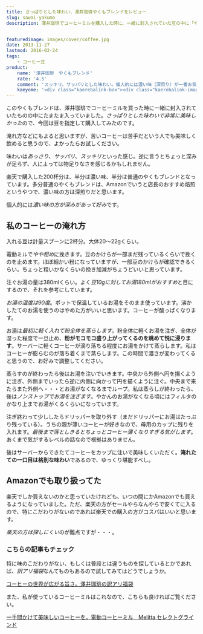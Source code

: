```yaml
---
title: さっぱりとした味わい、澤井珈琲やくもブレンドをレビュー
slug: sawai-yakumo
description: 澤井珈琲でコーヒーミルを購入した時に、一緒に封入されていた豆の中に「やくもブレンド」という豆がありました。味はあっさり、さっぱり、すっきりといった感じで、とても美味しかったです。今回はこの豆を指定して購入してみました。


featuredimage: images/cover/coffee.jpg
date: 2013-11-27
lastmod: 2016-02-24
tags: 
    - コーヒー豆
product:
    name: '澤井珈琲　やくもブレンド'
    rate: '4.5'
    comment: 'スッキリ、サッパリとした味わい。個人的には濃い味（深煎り）が一番お気に入り。'
    kaeyome: '<div class="kaerebalink-box"><div class="kaerebalink-image"><a href="http://hb.afl.rakuten.co.jp/hgc/11b85a2b.54f625b8.11b85a2c.594e2eba/?pc=http%3A%2F%2Fitem.rakuten.co.jp%2Fsawaicoffee-tea%2Fac-yakumofuku-2000%2F" rel="nofollow" target="_blank"><img src="http://thumbnail.image.rakuten.co.jp/@0_mall/sawaicoffee-tea/cabinet/kan/img61406073.jpg?_ex=128x128" style="border: none;" /></a></div><div class="kaerebalink-info"><div class="kaerebalink-name"><a href="http://hb.afl.rakuten.co.jp/hgc/11b85a2b.54f625b8.11b85a2c.594e2eba/?pc=http%3A%2F%2Fitem.rakuten.co.jp%2Fsawaicoffee-tea%2Fac-yakumofuku-2000%2F" rel="nofollow" target="_blank">【澤井珈琲】澤井珈琲　一番人気のやくもブレンド</a><div class="kaerebalink-powered-date">posted with <a href="http://kaereba.com" rel="nofollow" target="_blank">カエレバ</a></div></div><div class="kaerebalink-detail"> 澤井珈琲Beans＆Leaf     </div><div class="kaerebalink-link1"><div class="shoplinkrakuten"><a href="http://hb.afl.rakuten.co.jp/hgc/0e95387f.f2aef20d.0e953880.25e412bd/?pc=http%3A%2F%2Fsearch.rakuten.co.jp%2Fsearch%2Fmall%2F%25E6%25BE%25A4%25E4%25BA%2595%25E7%258F%2588%25E7%2590%25B2%25E3%2580%2580%25E3%2582%2584%25E3%2581%258F%25E3%2582%2582%25E3%2583%2596%25E3%2583%25AC%25E3%2583%25B3%25E3%2583%2589%2F-%2Ff.1-p.1-s.1-sf.0-st.A-v.2%3Fx%3D0%26scid%3Daf_ich_link_urltxt%26m%3Dhttp%3A%2F%2Fm.rakuten.co.jp%2F" rel="nofollow" target="_blank" title="楽天市場" >楽天市場で購入</a></div><div class="shoplinkamazon"><a href="http://www.amazon.co.jp/gp/search?keywords=%E0V%88%E4%E0%DB%E0%E8%81%40%82%E2%82%AD%82%E0%83u%83%8C%83%93%83h&__mk_ja_JP=%83J%83%5E%83J%83i&tag=illusionspace-22" rel="nofollow" target="_blank" title="アマゾン" >Amazonで購入</a></div></div></div><div class="booklink-footer" style="clear: left"></div></div>'
---
```


このやくもブレンドは、澤井珈琲でコーヒーミルを買った時に一緒に封入されていたものの中にたまたま入っていました。<em>さっぱりとした味わいで非常に美味しかった</em>ので、今回は豆を指定して購入してみたのです。

淹れ方などにもよると思いますが、苦いコーヒーは苦手だという人でも美味しく飲めると思うので、よかったらお試しください。

味わいは<em>あっさり</em>、<em>サッパリ</em>、<em>スッキリ</em>といった感じ。逆に言うとちょっと深みが足らず、人によっては物足りなさを感じるかもしれません。

楽天で購入した200杯分は、半分は濃い味、半分は普通のやくもブレンドとなっています。多分普通のやくもブレンドは、Amazonでいうと店長のおすすめ焙煎というやつで、濃い味の方は深煎りだと思います。

個人的には<em>濃い味の方が深みがあって好み</em>です。


## 私のコーヒーの淹れ方


入れる豆は計量スプーンに2杯分。大体20〜22gくらい。

電動ミルで<em>やや粗め</em>に挽きます。豆のかけらが一部まだ残っているくらいで挽くのを止めます。ほぼ細かい粉になっていますが、一部豆のかけらが確認できるくらい。ちょっと粗いかなくらいの挽き加減がちょうどいいと思っています。

注ぐお湯の量は380mlくらい。よく<em>豆10gに対してお湯180mlがおすすめ</em>と目にするので、それを参考にしています。

<em>お湯の温度は90度</em>。ポットで保温しているお湯をそのまま使っています。沸かしたてのお湯を使うのはやめた方がいいと思います。コーヒーが酸っぱくなります。

お湯は<em>最初に軽く入れて粉全体を蒸らします</em>。粉全体に軽くお湯を注ぎ、全体が湿った程度で一旦止め、<strong>粉がモコモコ盛り上がってくるのを眺めて悦に浸ります</strong>。サーバーに軽くコーヒーが滴り落ちる程度にお湯をかけて蒸らします。私はコーヒーが膨らむのが落ち着くまで蒸らします。この時間で濃さが変わってくると思うので、お好みで調整してください。

蒸らすのが終わったら後はお湯を注いでいきます。中央から外側へ円を描くように注ぎ、外側までいったら逆に内側に向かって円を描くように注ぐ。中央まで来たらまた外側へ・・・とお湯がなくなるまでループ。私は蒸らしが終わったら、後は<em>ノンストップでお湯を注ぎます</em>。やかんのお湯がなくなる頃にはフィルタのかなり上までお湯がくるくらいになっています。

注ぎ終わって少ししたらドリッパーを取り外す（まだドリッパーにお湯はたっぷり残っている）。うちの親が薄いコーヒーが好きなので、母用のカップに残りを入れます。<em>最後まで落としきるとちょっとコーヒー薄くなりすぎる気がします</em>。あくまで気がするレベルの話なので根拠はありません。

後はサーバーからできたてコーヒーをカップに注いで美味しくいただく。<strong>淹れたての一口目は格別な味わい</strong>であるので、ゆっくり堪能すべし。


## Amazonでも取り扱ってた


楽天でしか買えないのかと思っていたけれども、いつの間にかAmazonでも買えるようになっていました。ただ、楽天の方がセールやらなんやらで安くてに入るので、特にこだわりがないのであれば楽天での購入の方がコスパはいいと思います。

<em>楽天の方は探しにくい</em>のが難点ですが・・・。


### こちらの記事もチェック


特に味のこだわりがない、もしくは普段とは違うものを探しているとかであれば、<em>訳アリ福袋</em>なんてものもあるので試してみてはどうでしょうか。

<a href="https://wantit.gcreate.jp/sawai_wakeari/" title="コーヒーの世界が広がる旨さ。澤井珈琲の訳アリ福袋">コーヒーの世界が広がる旨さ。澤井珈琲の訳アリ福袋</a>

また、私が使っているコーヒーミルはこれなので、こちらも良ければご覧ください。

<a href="https://wantit.gcreate.jp/coffeemill/" title="一手間かけて美味しいコーヒーを。電動コーヒーミル　Melitta セレクトグラインド">一手間かけて美味しいコーヒーを。電動コーヒーミル　Melitta セレクトグラインド</a>


  